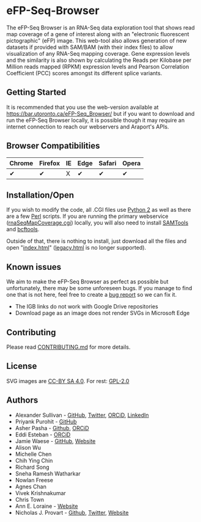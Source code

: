 # eFP-Seq-Browser

The eFP-Seq Browser is an RNA-Seq data exploration tool that shows read map coverage of a gene of interest along with an "electronic fluorescent pictographic" (eFP) image. This web-tool also allows generation of new datasets if provided with SAM/BAM (with their index files) to allow visualization of any RNA-Seq mapping coverage. Gene expression levels and the similarity is also shown by calculating the Reads per Kilobase per Million reads mapped (RPKM) expression levels and Pearson Correlation Coefficient (PCC) scores amongst its different splice variants.

## Getting Started

It is recommended that you use the web-version available at https://bar.utoronto.ca/eFP-Seq_Browser/ but if you want to download and run the eFP-Seq Browser locally, it is possible though it may require an internet connection to reach our webservers and Araport's APIs. 

## Browser Compatibilities 

Chrome | Firefox | IE | Edge | Safari | Opera
--- | --- | --- | --- | --- | --- |
✔ |  ✔ | X |  ✔ | ✔ |  ✔ |

## Installation/Open

If you wish to modify the code, all .CGI files use [Python 2](https://www.python.org) as well as there are a few [Perl](https://www.perl.org/) scripts. If you are running the primary webservice ([rnaSeqMapCoverage.cgi](cgi-bin/rnaSeqMapCoverage.cgi)) locally, you will also need to install [SAMTools](https://github.com/samtools/samtools) and [bcftools](https://samtools.github.io/bcftools/bcftools.html).

Outside of that, there is nothing to install, just download all the files and open "[index.html](index.html)" ([legacy.html](legacy.html) is no longer supported).

## Known issues

We aim to make the eFP-Seq Browser as perfect as possible but unfortunately, there may be some unforeseen bugs. If you manage to find one that is not here, feel free to create a [bug report](https://github.com/ASully/eFP-Seq-Browser/issues/new?template=bug_report.md) so we can fix it.
* The IGB links do not work with Google Drive repositories 
* Download page as an image does not render SVGs in Microsoft Edge

## Contributing

Please read [CONTRIBUTING.md](CONTRIBUTING.md) for more details.

## License

SVG images are [CC-BY SA 4.0](https://creativecommons.org/licenses/by-sa/4.0/).
For rest: [GPL-2.0](LICENSE.md)

## Authors

* Alexander Sullivan - [GitHub](https://github.com/ASully), [Twitter](https://twitter.com/alexjsully), [ORCiD](https://orcid.org/0000-0002-4463-4473), [LinkedIn](https://www.linkedin.com/in/alexanderjsullivan/)
* Priyank Purohit - [GitHub](https://github.com/priyank-purohit)
* Asher Pasha - [Github](https://github.com/asherpasha), [ORCiD](https://orcid.org/0000-0002-9315-0520)
* Eddi Esteban - [ORCiD](https://orcid.org/0000-0001-9016-9202)
* Jamie Waese - [GitHub](https://github.com/jamiewaese), [Website](http://www.waese.com/#)
* Alison Wu
* Michelle Chen
* Chih Ying Chin
* Richard Song
* Sneha Ramesh Watharkar
* Nowlan Freese
* Agnes Chan
* Vivek Krishnakumar
* Chris Town
* Ann E. Loraine - [Website](http://lorainelab.org/)
* Nicholas J. Provart - [Github](https://github.com/BioAnalyticResource), [Twitter](https://twitter.com/BAR_PlantBio), [Website](http://bar.utoronto.ca)